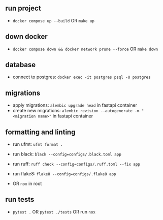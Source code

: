 ## run project
- `docker compose up --build` OR `make up`

## down docker
- `docker compose down && docker network prune --force` OR `make down`

## database
- connect to postgres: `docker exec -it postgres psql -U postgres`

## migrations
- apply migrations: `alembic upgrade head` in fastapi container
- create new migrations: `alembic revision --autogenerate -m "<migration name>"` in fastapi container

## formatting and linting
- run ufmt: `ufmt format .`
- run black: `black --config=configs/.black.toml app`
- run ruff: `ruff check --config=configs/.ruff.toml --fix app`
- run flake8: `flake8 --config=configs/.flake8 app`

- OR `nox` in root

## run tests
- `pytest .` OR `pytest ./tests` OR run `nox`
